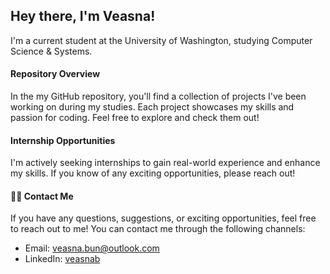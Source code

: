 ## Hey there, I'm Veasna!
I'm a current student at the University of Washington, studying Computer Science & Systems.

#### Repository Overview
In the my GitHub repository, you'll find a collection of projects I've been working on during my studies. Each project showcases my skills and passion for coding. Feel free to explore and check them out! 

#### Internship Opportunities
I'm actively seeking internships to gain real-world experience and enhance my skills. If you know of any exciting opportunities, please reach out! 

#### 👨‍💼 Contact Me
If you have any questions, suggestions, or exciting opportunities, feel free to reach out to me! You can contact me through the following channels:
- Email:  [veasna.bun@outlook.com](mailto:veasna.bun@outlook.com)
- LinkedIn: [veasnab](https://www.linkedin.com/in/veasnab/)
